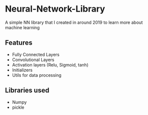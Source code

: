 # Neural-Network-Library
A simple NN library that I created in around 2019 to learn more about machine learning

## Features
- Fully Connected Layers
- Convolutional Layers
- Activation layers (Relu, Sigmoid, tanh)
- Initializers
- Utils for data processing

## Libraries used
- Numpy
- pickle
